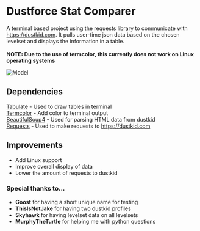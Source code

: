 # Dustforce Stat Comparer
A terminal based project using the requests library to communicate with 
https://dustkid.com. It pulls user-time json data based on the chosen levelset 
and displays the information in a table.<br><br>
**NOTE: Due to the use of termcolor, this currently does not work on Linux 
operating systems**

![Model](https://i.ibb.co/rxDDqx4/Screenshot-2024-01-07-at-10-08-05-AM.png)

## Dependencies
[Tabulate](https://pypi.org/project/tabulate/) - Used to draw tables in 
terminal<br>
[Termcolor](https://pypi.org/project/termcolor/) - Add color to terminal 
output<br>
[BeautifulSoup4](https://pypi.org/project/beautifulsoup4/) - Used for 
parsing HTML data from dustkid<br>
[Requests](https://pypi.org/project/requests/) - Used to make requests to 
https://dustkid.com

## Improvements
* Add Linux support
* Improve overall display of data
* Lower the amount of requests to dustkid

### Special thanks to...
* **Goost** for having a short unique name for testing
* **ThisIsNotJake** for having two dustkid profiles
* **Skyhawk** for having levelset data on all levelsets
* **MurphyTheTurtle** for helping me with python questions
